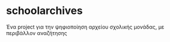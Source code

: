 # schoolarchives
Ένα project για την ψηφιοποίηση αρχείου σχολικής μονάδας, με περιβάλλον αναζήτησης
